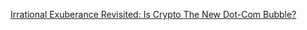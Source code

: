 [Irrational Exuberance Revisited: Is Crypto The New Dot-Com Bubble?](https://cointelegraph.com/news/irrational-exuberance-revisited-is-crypto-the-new-dot-com-bubble)